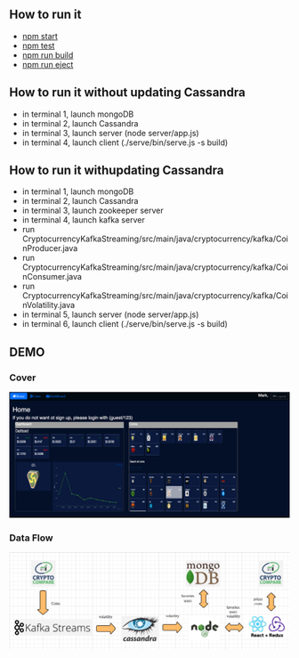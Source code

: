 
## How to run it
  - [npm start](#npm-start)
  - [npm test](#npm-test)
  - [npm run build](#npm-run-build)
  - [npm run eject](#npm-run-eject)

## How to run it without updating Cassandra
- in terminal 1, launch mongoDB
- in terminal 2, launch Cassandra
- in terminal 3, launch server (node server/app.js)
- in terminal 4, launch client (./serve/bin/serve.js -s build)

## How to run it withupdating Cassandra
- in terminal 1, launch mongoDB
- in terminal 2, launch Cassandra
- in terminal 3, launch zookeeper server
- in terminal 4, launch kafka server
- run CryptocurrencyKafkaStreaming/src/main/java/cryptocurrency/kafka/CoinProducer.java
- run CryptocurrencyKafkaStreaming/src/main/java/cryptocurrency/kafka/CoinConsumer.java
- run CryptocurrencyKafkaStreaming/src/main/java/cryptocurrency/kafka/CoinVolatility.java
- in terminal 5, launch server (node server/app.js)
- in terminal 6, launch client (./serve/bin/serve.js -s build)

## DEMO
### Cover 
![demo cover](./demo/demo.png)
### Data Flow
![demo cover](./demo/demo2.png)